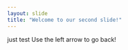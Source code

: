 ```yaml
---
layout: slide
title: "Welcome to our second slide!"
---
```

just test
Use the left arrow to go back!

